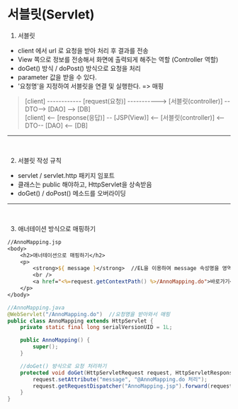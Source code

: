 서블릿(Servlet)
===
1. 서블릿
- client 에서 url 로 요청을 받아 처리 후 결과를 전송
- View 쪽으로 정보를 전송해서 화면에 출력되게 해주는 역할 (Controller 역할)
- doGet() 방식 / doPost() 방식으로 요청을 처리
- parameter 값을 받을 수 있다.
- '요청명'을 지정하여 서블릿을 연결 및 실행한다. => 매핑

> [client] ------------ [request(요청)] -----------> [서블릿(controller)] --DTO--> [DAO] --> [DB]   
> [client] <-- [response(응답)] -- [JSP(View)] <-- [서블릿(controller)] <--DTO-- [DAO] <-- [DB]   

***
<br>

2. 서블릿 작성 규칙
- servlet / servlet.http 패키지 임포트
- 클래스는 public 해야하고, HttpServlet을 상속받음
- doGet() / doPost() 메소드를 오버라이딩

***
<br>

3. 애너테이션 방식으로 매핑하기

```jsp
//AnnoMapping.jsp
<body>
	<h2>애너테이션으로 매핑하기</h2>
	<p>
		<strong>${ message }</strong>  //EL을 이용하여 message 속성명을 영역객체에서 찾기
		<br />
		<a href="<%=request.getContextPath() %>/AnnoMapping.do">바로가기</a> //AnnoMapping.do -> 요청명
	</p>
</body>
```
```java
//AnnoMapping.java
@WebServlet("/AnnoMapping.do")  //요청명을 받아와서 매핑
public class AnnoMapping extends HttpServlet {
	private static final long serialVersionUID = 1L;

    public AnnoMapping() {
        super();
    }

    //doGet() 방식으로 요청 처리하기
	protected void doGet(HttpServletRequest request, HttpServletResponse response) throws ServletException, IOException {
		request.setAttribute("message", "@AnnoMapping.do 처리");
		request.getRequestDispatcher("AnnoMapping.jsp").forward(request, response);
	}
}
```